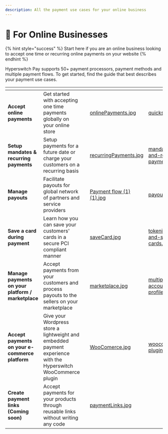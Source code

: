 ```yaml
---
description: All the payment use cases for your online business
---
```


# 🛒 For Online Businesses

{% hint style="success" %}
Start here if you are an online business looking to accept one time or recurring online payments on your website
{% endhint %}

Hyperswitch Pay supports 50+ payment processors, payment methods and multiple payment flows. To get started, find the guide that best describes your payment use cases.

<table data-view="cards"><thead><tr><th></th><th></th><th></th><th data-hidden data-card-cover data-type="files"></th><th data-hidden data-card-target data-type="content-ref"></th></tr></thead><tbody><tr><td><strong>Accept online payments</strong></td><td>Get started with accepting one time payments globally on your online store</td><td></td><td><a href=".gitbook/assets/onlinePayments.jpg">onlinePayments.jpg</a></td><td><a href="hyperswitch-cloud/quickstart/">quickstart</a></td></tr><tr><td><strong>Setup mandates &#x26; recurring payments</strong></td><td>Setup payments for a future date or charge your customers on a recurring basis</td><td></td><td><a href=".gitbook/assets/recurringPayments.jpg">recurringPayments.jpg</a></td><td><a href="features/payment-flows-and-management/mandates-and-recurring-payments.md">mandates-and-recurring-payments.md</a></td></tr><tr><td><strong>Manage payouts</strong></td><td>Facilitate payouts for global network of partners and service providers</td><td></td><td><a href=".gitbook/assets/Payment flow (1) (1).jpg">Payment flow (1) (1).jpg</a></td><td><a href="features/payment-flows-and-management/payouts/">payouts</a></td></tr><tr><td><strong>Save a card during payment</strong></td><td>Learn how you can save your customers' cards in a secure PCI compliant manner</td><td></td><td><a href=".gitbook/assets/saveCard.jpg">saveCard.jpg</a></td><td><a href="features/payment-flows-and-management/tokenization-and-saved-cards.md">tokenization-and-saved-cards.md</a></td></tr><tr><td><strong>Manage payments on your platform / marketplace</strong></td><td>Accept payments from your customers and process payouts to the sellers on your marketplace</td><td></td><td><a href=".gitbook/assets/marketplace.jpg">marketplace.jpg</a></td><td><a href="features/account-management/multiple-accounts-and-profiles.md">multiple-accounts-and-profiles.md</a></td></tr><tr><td><strong>Accept payments on your e-commerce platform</strong></td><td>Give your Wordpress store a lightweight and embedded payment experience with the Hyperswitch WooCommerce plugin</td><td></td><td><a href=".gitbook/assets/WooComerce.jpg">WooComerce.jpg</a></td><td><a href="features/e-commerce-platform-plugins/woocommerce-plugin/">woocommerce-plugin</a></td></tr><tr><td><strong>Create payment links (Coming soon)</strong></td><td>Accept payments for your products through reusable links without writing any code</td><td></td><td><a href=".gitbook/assets/paymentLinks.jpg">paymentLinks.jpg</a></td><td></td></tr></tbody></table>
